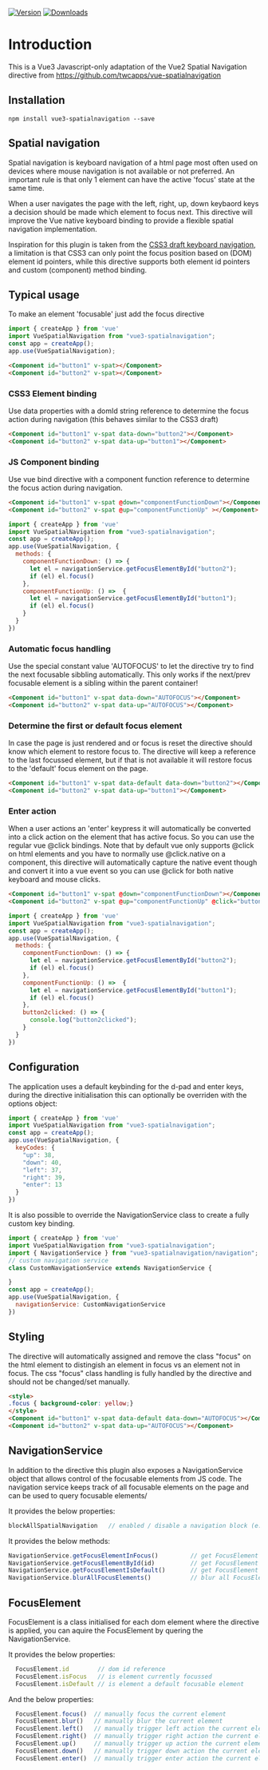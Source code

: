[![Version][npm-version-img]][npm] [![Downloads][npm-downloads-img]][npm]

[npm]: https://www.npmjs.com/package/vue3-spatialnavigation
[npm-downloads-img]: https://img.shields.io/npm/dm/vue3-spatialnavigation.svg
[npm-version-img]: https://img.shields.io/npm/v/vue3-spatialnavigation.svg

# Introduction
This is a Vue3 Javascript-only adaptation of the Vue2 Spatial Navigation directive from https://github.com/twcapps/vue-spatialnavigation

## Installation

```console
npm install vue3-spatialnavigation --save
```

## Spatial navigation
Spatial navigation is keyboard navigation of a html page most often used on devices where mouse navigation is not available or not preferred. An important rule is that only 1 element can have the active 'focus' state at the same time.

When a user navigates the page with the left, right, up, down keybaord keys a decision should be made which element to focus next. This directive will improve the Vue native keyboard binding to provide a flexible spatial navigation implementation.

Inspiration for this plugin is taken from the [CSS3 draft keyboard navigation](https://drafts.csswg.org/css-ui/#keyboard), a limitation is that CSS3 can only point the focus position based on (DOM) element id pointers, while this directive supports both element id pointers and custom (component) method binding.


## Typical usage

To make an element 'focusable' just add the focus directive
```javascript
import { createApp } from 'vue'
import VueSpatialNavigation from "vue3-spatialnavigation";
const app = createApp();
app.use(VueSpatialNavigation);
```

```html
<Component id="button1" v-spat></Component>
<Component id="button2" v-spat></Component>
```

### CSS3 Element binding
Use data properties with a domId string reference to determine the focus action during navigation (this behaves similar to the CSS3 draft)
```html
<Component id="button1" v-spat data-down="button2"></Component>
<Component id="button2" v-spat data-up="button1"></Component>
```

### JS Component binding
Use vue bind directive with a component function reference to determine the focus action during navigation.
```html
<Component id="button1" v-spat @down="componentFunctionDown"></Component>
<Component id="button2" v-spat @up="componentFunctionUp" ></Component>
```
```javascript
import { createApp } from 'vue'
import VueSpatialNavigation from "vue3-spatialnavigation";
const app = createApp();
app.use(VueSpatialNavigation, {
  methods: {
    componentFunctionDown: () => {
      let el = navigationService.getFocusElementById("button2");
      if (el) el.focus()
    },
    componentFunctionUp: () =>  {
      let el = navigationService.getFocusElementById("button1");
      if (el) el.focus()
    }
  }
})
```

### Automatic focus handling
Use the special constant value 'AUTOFOCUS' to let the directive try to find the next focusable sibbling automatically. This only works if the next/prev focusable element is a sibling within the parent container!
```html
<Component id="button1" v-spat data-down="AUTOFOCUS"></Component>
<Component id="button2" v-spat data-up="AUTOFOCUS"></Component>
```

### Determine the first or default focus element
In case the page is just rendered and or focus is reset the directive should know which element to restore focus to. The directive will keep a reference to the last focussed element, but if that is not available it will restore focus to the 'default' focus element on the page.
```html
<Component id="button1" v-spat data-default data-down="button2"></Component>
<Component id="button2" v-spat data-up="button1"></Component>
```

### Enter action
When a user actions an 'enter' keypress it will automatically be converted into a click action on the element that has active focus. So you can use the regular vue @click bindings.
Note that by default vue only supports @click on html elements and you have to normally use @click.native on a component, this directive will automatically capture the native event though and convert it into a vue event so you can use @click for both native keyboard and mouse clicks.
```html
<Component id="button1" v-spat @down="componentFunctionDown"></Component>
<Component id="button2" v-spat @up="componentFunctionUp" @click="button2clicked"></Component>
```
```javascript
import { createApp } from 'vue'
import VueSpatialNavigation from "vue3-spatialnavigation";
const app = createApp();
app.use(VueSpatialNavigation, {
  methods: {
    componentFunctionDown: () => {
      let el = navigationService.getFocusElementById("button2");
      if (el) el.focus()
    },
    componentFunctionUp: () =>  {
      let el = navigationService.getFocusElementById("button1");
      if (el) el.focus()
    },
    button2clicked: () => {
      console.log("button2clicked");
    }
  }
})
```

## Configuration
The application uses a default keybinding for the d-pad and enter keys, during the directive initialisation this can optionally be overriden with the options object:

```javascript
import { createApp } from 'vue'
import VueSpatialNavigation from "vue3-spatialnavigation";
const app = createApp();
app.use(VueSpatialNavigation, {
  keyCodes: {
    "up": 38,
    "down": 40,
    "left": 37,
    "right": 39,
    "enter": 13
  }
})
```

It is also possible to override the NavigationService class to create a fully custom key binding.

```javascript
import { createApp } from 'vue'
import VueSpatialNavigation from "vue3-spatialnavigation";
import { NavigationService } from "vue3-spatialnavigation/navigation";
// custom navigation service 
class CustomNavigationService extends NavigationService {

}
const app = createApp();
app.use(VueSpatialNavigation, {
  navigationService: CustomNavigationService
})
```


## Styling
The directive will automatically assigned and remove the class "focus" on the html element to distingish an element in focus vs an element not in focus. The css "focus" class handling is fully handled by the directive and should not be changed/set manually.

```html
<style>
.focus { background-color: yellow;}
</style>
<Component id="button1" v-spat data-default data-down="AUTOFOCUS"></Component>
<Component id="button2" v-spat data-up="AUTOFOCUS"></Component>
```

## NavigationService
In addition to the directive this plugin also exposes a NavigationService object that allows control of the focusable elements from JS code. The navigation service keeps track of all focusable elements on the page and can be used to query focusable elements/

It provides the below properties:
```javascript
blockAllSpatialNavigation   // enabled / disable a navigation block (e.g. during loading)
```

It provides the below methods:
```javascript
NavigationService.getFocusElementInFocus()         // get FocusElement currently in focus
NavigationService.getFocusElementById(id)          // get FocusElement by DOM id
NavigationService.getFocusElementIsDefault()       // get FocusElement by default property
NavigationService.blurAllFocusElements()           // blur all FocusElements
```

## FocusElement
FocusElement is a class initialised for each dom element where the directive is applied, you can aquire the FocusElement by quering the NavigationService.

It provides the below properties:
```javascript
  FocusElement.id        // dom id reference
  FocusElement.isFocus   // is element currently focussed
  FocusElement.isDefault // is element a default focusable element
```

And the below properties:
```javascript
  FocusElement.focus()  // manually focus the current element
  FocusElement.blur()   // manually blur the current element
  FocusElement.left()   // manually trigger left action the current element
  FocusElement.right()  // manually trigger right action the current element
  FocusElement.up()     // manually trigger up action the current element
  FocusElement.down()   // manually trigger down action the current element
  FocusElement.enter()  // manually trigger enter action the current element
  ```
